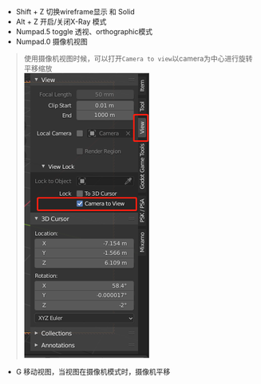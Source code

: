 - Shift + Z   切换wireframe显示 和 Solid  
- Alt + Z     开启/关闭X-Ray 模式  
- Numpad.5    toggle 透视、orthographic模式  
- Numpad.0    摄像机视图   
> 使用摄像机视图时候，可以打开`Camera to view`以camera为中心进行旋转平移缩放  
> ![Camera to View](imgs/CameraToView.png)

- G           移动视图，当视图在摄像机模式时，摄像机平移
